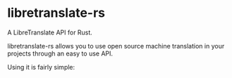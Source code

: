 # libretranslate-rs
A LibreTranslate API for Rust.

libretranslate-rs allows you to use open source machine translation in your projects through an easy to use API.

Using it is fairly simple:
